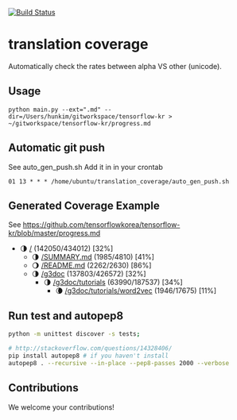 [![Build Status](https://travis-ci.org/hunkim/translation_coverage.svg?branch=master)](https://travis-ci.org/hunkim/translation_coverage)

# translation coverage
Automatically check the rates between alpha VS other (unicode).

## Usage
```
python main.py --ext=".md" --dir=/Users/hunkim/gitworkspace/tensorflow-kr > ~/gitworkspace/tensorflow-kr/progress.md
```

## Automatic git push
See auto_gen_push.sh
Add it in in your crontab
```
01 13 * * * /home/ubuntu/translation_coverage/auto_gen_push.sh
```

## Generated Coverage Example 
See https://github.com/tensorflowkorea/tensorflow-kr/blob/master/progress.md

* :last_quarter_moon: [/](/) (142050/434012) [32%]
  * :last_quarter_moon: [/SUMMARY.md](/SUMMARY.md) (1985/4810) [41%]
  * :waning_gibbous_moon: [/README.md](/README.md) (2262/2630) [86%]
  * :last_quarter_moon: [/g3doc](/g3doc) (137803/426572) [32%]
    * :last_quarter_moon: [/g3doc/tutorials](/g3doc/tutorials) (63990/187537) [34%]
      * :waning_crescent_moon: [/g3doc/tutorials/word2vec](/g3doc/tutorials/word2vec) (1946/17675) [11%]

## Run test and autopep8
```bash
python -m unittest discover -s tests;

# http://stackoverflow.com/questions/14328406/
pip install autopep8 # if you haven't install
autopep8 . --recursive --in-place --pep8-passes 2000 --verbose
```
## Contributions
We welcome your contributions! 
